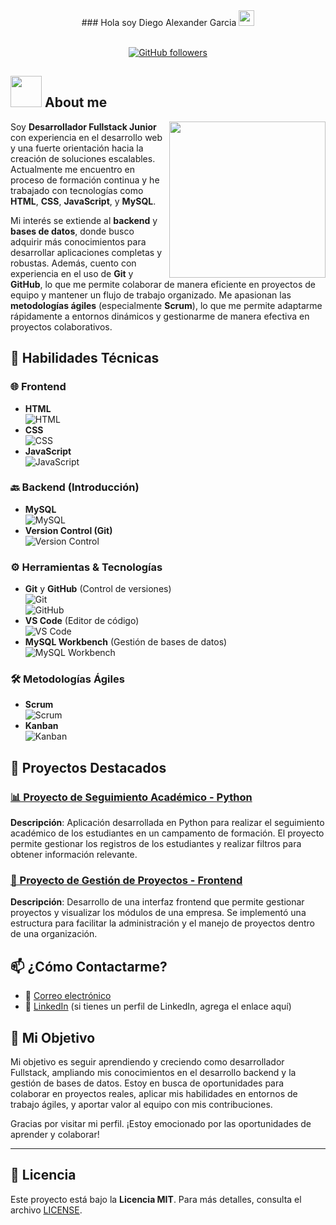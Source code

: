 <div align="center">
### Hola soy Diego Alexander Garcia <img src="https://media.giphy.com/media/hvRJCLFzcasrR4ia7z/giphy.gif" width="25px">
</div>

<br>

<div align="center">
  
[![GitHub followers](https://img.shields.io/github/followers/DiegoAlexanderGarcia?label=Follow&style=social)](https://github.com/DiegoAlexanderGarcia)

</div>

## <picture><img src = "https://github.com/7oSkaaa/7oSkaaa/blob/main/Images/about_me.gif?raw=true" width = 50px></picture> About me

<picture> <img align="right" src="https://github.com/7oSkaaa/7oSkaaa/blob/main/Images/Right_Side.gif?raw=true" width = 250px></picture>

Soy **Desarrollador Fullstack Junior** con experiencia en el desarrollo web y una fuerte orientación hacia la creación de soluciones escalables. Actualmente me encuentro en proceso de formación continua y he trabajado con tecnologías como **HTML**, **CSS**, **JavaScript**, y **MySQL**. 

Mi interés se extiende al **backend** y **bases de datos**, donde busco adquirir más conocimientos para desarrollar aplicaciones completas y robustas. Además, cuento con experiencia en el uso de **Git** y **GitHub**, lo que me permite colaborar de manera eficiente en proyectos de equipo y mantener un flujo de trabajo organizado. Me apasionan las **metodologías ágiles** (especialmente **Scrum**), lo que me permite adaptarme rápidamente a entornos dinámicos y gestionarme de manera efectiva en proyectos colaborativos.

## 🔧 Habilidades Técnicas

### 🌐 Frontend
- **HTML**  
  ![HTML](https://img.shields.io/badge/HTML-5-FF5733?logo=html5)
- **CSS**  
  ![CSS](https://img.shields.io/badge/CSS-3-2965F1?logo=css3)
- **JavaScript**  
  ![JavaScript](https://img.shields.io/badge/JavaScript-ES6-F7DF1E?logo=javascript)

### 🔙 Backend (Introducción)
- **MySQL**  
  ![MySQL](https://img.shields.io/badge/MySQL-8.0-4479A1?logo=mysql)
- **Version Control (Git)**  
  ![Version Control](https://img.shields.io/badge/Version%20Control-Git-4C1B8A?logo=git)

### ⚙️ Herramientas & Tecnologías
- **Git** y **GitHub** (Control de versiones)  
  ![Git](https://img.shields.io/badge/Git-F05032?logo=git&logoColor=white)  
  ![GitHub](https://img.shields.io/badge/GitHub-181717?logo=github&logoColor=white)
- **VS Code** (Editor de código)  
  ![VS Code](https://img.shields.io/badge/VS%20Code-007ACC?logo=visualstudiocode&logoColor=white)
- **MySQL Workbench** (Gestión de bases de datos)  
  ![MySQL Workbench](https://img.shields.io/badge/MySQL%20Workbench-4479A1?logo=mysql&logoColor=white)

### 🛠 Metodologías Ágiles
- **Scrum**  
  ![Scrum](https://img.shields.io/badge/Scrum-FF6600?logo=trello&logoColor=white)
- **Kanban**  
  ![Kanban](https://img.shields.io/badge/Kanban-0079BF?logo=trello&logoColor=white)
  
## 🚀 Proyectos Destacados

### [📊 Proyecto de Seguimiento Académico - Python](https://github.com/CamiloMachuca/Proyecto_pythom_MachucaCamilo_GarciaDiego.git)  
**Descripción**: Aplicación desarrollada en Python para realizar el seguimiento académico de los estudiantes en un campamento de formación. El proyecto permite gestionar los registros de los estudiantes y realizar filtros para obtener información relevante.

### [🔧 Proyecto de Gestión de Proyectos - Frontend](https://github.com/JhonatanOmana/PROYECTO-FILTRO_GARCIADIEGO_OMA-AJHONATAN.git)  
**Descripción**: Desarrollo de una interfaz frontend que permite gestionar proyectos y visualizar los módulos de una empresa. Se implementó una estructura para facilitar la administración y el manejo de proyectos dentro de una organización.

## 📫 ¿Cómo Contactarme?

- 📧 [Correo electrónico](mailto:dggarcia855@gmail.com)  
- 💬 [LinkedIn](#) (si tienes un perfil de LinkedIn, agrega el enlace aquí)  

## 🌱 Mi Objetivo

Mi objetivo es seguir aprendiendo y creciendo como desarrollador Fullstack, ampliando mis conocimientos en el desarrollo backend y la gestión de bases de datos. Estoy en busca de oportunidades para colaborar en proyectos reales, aplicar mis habilidades en entornos de trabajo ágiles, y aportar valor al equipo con mis contribuciones.

Gracias por visitar mi perfil. ¡Estoy emocionado por las oportunidades de aprender y colaborar!

---

## 📜 Licencia

Este proyecto está bajo la **Licencia MIT**. Para más detalles, consulta el archivo [LICENSE](LICENSE).
